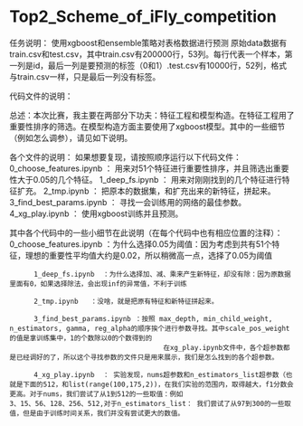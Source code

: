 # Top2_Scheme_of_iFly_competition
任务说明：
        使用xgboost和ensemble策略对表格数据进行预测
        原始data数据有train.csv和test.csv，其中train.csv有200000行，53列。每行代表一个样本，第一列是id，最后一列是要预测的标签（0和1）.test.csv有10000行，52列，格式与train.csv一样，只是最后一列没有标签。

代码文件的说明：

总述：本次比赛，我主要在两部分下功夫：特征工程和模型构造。在特征工程用了重要性排序的筛选。在模型构造方面主要使用了xgboost模型。其中的一些细节（例如怎么调参），请见如下说明。

各个文件的说明：
    如果想要复现，请按照顺序运行以下代码文件：
          0_choose_features.ipynb   ： 用来对51个特征进行重要性排序，并且筛选出重要性大于0.05的几个特征。
          1_deep_fs.ipynb  ：  用来对刚刚找到的几个特征进行特征扩充。
          2_tmp.ipynb   ： 把原本的数据集，和扩充出来的新特征，拼起来。
          3_find_best_params.ipynb ： 寻找一会训练用的网络的最佳参数。
          4_xg_play.ipynb  ： 使用xgboost训练并且预测。


其中各个代码中的一些小细节在此说明（在每个代码中也有相应位置的注释）：
          0_choose_features.ipynb ：为什么选择0.05为阈值：因为考虑到共有51个特征，理想的重要性平均值大约是0.02，所以稍微高一点，选择了0.05为阈值
       
          1_deep_fs.ipynb  ：为什么选择加、减、乘来产生新特征，却没有除：因为原数据里面有0，如果选择除法，会出现inf的异常值，不利于训练

          2_tmp.ipynb   ：没啥，就是把原有特征和新特征拼起来。

          3_find_best_params.ipynb ：按照 max_depth, min_child_weight, n_estimators, gamma, reg_alpha的顺序挨个进行参数寻找。其中scale_pos_weight 的值是拿训练集中，1的个数除以0的个数得到的
                                          在xg_play.ipynb文件中，各个超参数都是已经调好的了，所以这个寻找参数的文件只是用来展示，我们是怎么找到的各个超参数。

          4_xg_play.ipynb  ： 实验发现，nums超参数和n_estimators_list超参数（也就是下面的512，和list(range(100,175,2))，在我们实验的范围内，取得越大，f1分数会更高。对于nums，我们尝试了从1到512的一些取值：例如                                3、15、56、128、256、512,对于n_estimators_list： 我们尝试了从97到300的一些取值，但是由于训练时间关系，我们并没有尝试更大的数值。
